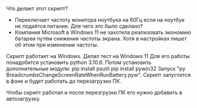 Что делает этот скрипт?
- Переключает частоту монитора ноутбука на 60Гц если на ноутбук не подаётся питание.
Для чего это было сделано?
- Компания Microsoft в Windows 11 не захотела реализовать экономию батареи путём снижения частоты экрана. Хотя в настройках пишет об этом при изменении частоты.


Скрипт работает на Windows. Делал тест на Windows 11
Для его работы понадобится установить python 3.10.6.
Потом установить дополнительные модули:
pip install psutil
pip install pywin32
Запуск "py BreadcrumbsChangeScreenRateWhenRunBattery.pyw".
Скрипт запустится в фоне и будет работать до перезагрузки ПК.

Чтобы скрипт работал и после перезгрузки ПК его нужно добавить в автозагрузку.
